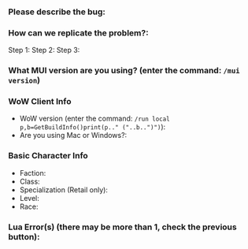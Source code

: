### Please describe the bug:


### How can we replicate the problem?:
Step 1: 
Step 2: 
Step 3:


### What MUI version are you using? (enter the command: `/mui version`)


### WoW Client Info
- WoW version (enter the command: `/run local p,b=GetBuildInfo()print(p.." ("..b..")")`):
- Are you using Mac or Windows?: 


### Basic Character Info
- Faction: 
- Class: 
- Specialization (Retail only): 
- Level: 
- Race: 


### Lua Error(s) (there may be more than 1, check the previous button):

